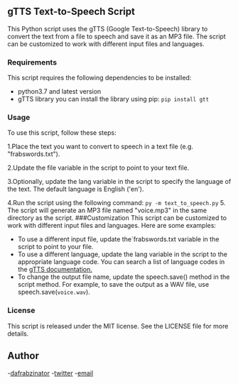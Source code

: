 ## gTTS Text-to-Speech Script
This Python script uses the gTTS (Google Text-to-Speech) library to convert the text from a file to speech and save it as an MP3 file. The script can be customized to work with different input files and languages.
### Requirements
This script requires the following dependencies to be installed:
- python3.7 and latest version
- gTTS library
you can install the library using pip:
`pip install gtt`

### Usage
To use this script, follow these steps:

1.Place the text you want to convert to speech in a text file (e.g. "frabswords.txt").

2.Update the file variable in the script to point to your text file.

3.Optionally, update the lang variable in the script to specify the language of the text. The default language is English ('en').

4.Run the script using the following command:
`py -m text_to_speech.py`
5. The script will generate an MP3 file named "voice.mp3" in the same directory as the script.
###Customization
This script can be customized to work with different input files and languages. Here are some examples:
- To use a different input file, update the`frabswords.txt variable in the script to point to your file.
- To use a different language, update the lang variable in the script to the appropriate language code. You can search a list of language codes in the [gTTS documentation.](https://gtts.readthedocs.io/en/latest/lang.html)
- To change the output file name, update the speech.save() method in the script method. For example, to save the output as a WAV file, use speech.save(`voice.wav`).
### License
This script is released under the MIT license. See the LICENSE file for more details.
## Author
-[dafrabzinator](linkedin.com/in/oluwabusayomi-s-orosunlegan-6a0144263)
-[twitter](https://twitter.com/dafrabs) 
-[email](oluwabusayomidafrabzinator@gmail.com)
